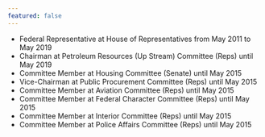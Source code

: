 ```yaml
---
featured: false
---
```

* Federal Representative at House of Representatives from May 2011 to May 2019
* Chairman at Petroleum Resources (Up Stream) Committee (Reps) until May 2019
* Committee Member at Housing Committee (Senate) until May 2015
* Vice-Chairman at Public Procurement Committee (Reps) until May 2015
* Committee Member at Aviation Committee (Reps) until May 2015
* Committee Member at Federal Character Committee (Reps) until May 2015
* Committee Member at Interior Committee (Reps) until May 2015
* Committee Member at Police Affairs Committee (Reps) until May 2015

